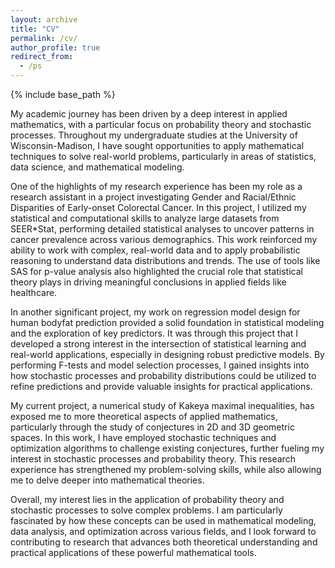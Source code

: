 ```yaml
---
layout: archive
title: "CV"
permalink: /cv/
author_profile: true
redirect_from:
  - /ps
---
```


{% include base_path %}

My academic journey has been driven by a deep interest in applied mathematics, with a particular focus on probability theory and stochastic processes. Throughout my undergraduate studies at the University of Wisconsin-Madison, I have sought opportunities to apply mathematical techniques to solve real-world problems, particularly in areas of statistics, data science, and mathematical modeling.

One of the highlights of my research experience has been my role as a research assistant in a project investigating Gender and Racial/Ethnic Disparities of Early-onset Colorectal Cancer. In this project, I utilized my statistical and computational skills to analyze large datasets from SEER*Stat, performing detailed statistical analyses to uncover patterns in cancer prevalence across various demographics. This work reinforced my ability to work with complex, real-world data and to apply probabilistic reasoning to understand data distributions and trends. The use of tools like SAS for p-value analysis also highlighted the crucial role that statistical theory plays in driving meaningful conclusions in applied fields like healthcare.

In another significant project, my work on regression model design for human bodyfat prediction provided a solid foundation in statistical modeling and the exploration of key predictors. It was through this project that I developed a strong interest in the intersection of statistical learning and real-world applications, especially in designing robust predictive models. By performing F-tests and model selection processes, I gained insights into how stochastic processes and probability distributions could be utilized to refine predictions and provide valuable insights for practical applications.

My current project, a numerical study of Kakeya maximal inequalities, has exposed me to more theoretical aspects of applied mathematics, particularly through the study of conjectures in 2D and 3D geometric spaces. In this work, I have employed stochastic techniques and optimization algorithms to challenge existing conjectures, further fueling my interest in stochastic processes and probability theory. This research experience has strengthened my problem-solving skills, while also allowing me to delve deeper into mathematical theories.

Overall, my interest lies in the application of probability theory and stochastic processes to solve complex problems. I am particularly fascinated by how these concepts can be used in mathematical modeling, data analysis, and optimization across various fields, and I look forward to contributing to research that advances both theoretical understanding and practical applications of these powerful mathematical tools.
